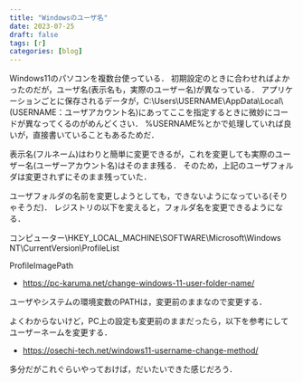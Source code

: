 ```yaml
---
title: "Windowsのユーザ名"
date: 2023-07-25
draft: false
tags: [r]
categories: [blog]
---
```


Windows11のパソコンを複数台使っている．
初期設定のときに合わせればよかったのだが，ユーザ名(表示名も，実際のユーザー名)が異なっている．
アプリケーションごとに保存されるデータが，C:\Users\USERNAME\AppData\Local\ (USERNAME：ユーザアカウント名)にあってここを指定するときに微妙にコードが異なってくるのがめんどくさい．
%USERNAME%とかで処理していれば良いが，直接書いていることもあるためだ．

表示名(フルネーム)はわりと簡単に変更できるが，これを変更しても実際のユーザー名(ユーザーアカウント名)はそのまま残る．
そのため，上記のユーザフォルダは変更されずにそのまま残っていた．

ユーザフォルダの名前を変更しようとしても，できないようになっている(そりゃそうだ)．
レジストリの以下を変えると，フォルダ名を変更できるようになる．

コンピューター\HKEY_LOCAL_MACHINE\SOFTWARE\Microsoft\Windows NT\CurrentVersion\ProfileList

ProfileImagePath

- https://pc-karuma.net/change-windows-11-user-folder-name/   


ユーザやシステムの環境変数のPATHは，変更前のままなので変更する．



よくわからないけど，PC上の設定も変更前のままだったら，以下を参考にしてユーザーネームを変更する．
   
- https://osechi-tech.net/windows11-username-change-method/


多分だがこれぐらいやっておけば，だいたいできた感じだろう．
